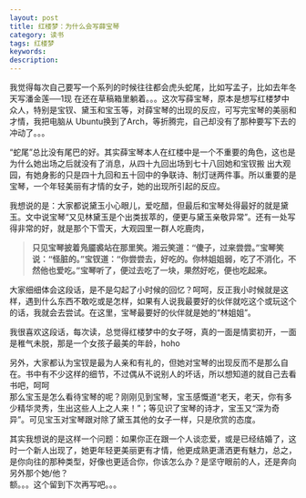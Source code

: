 ```yaml
---
layout: post
title: 红楼梦：为什么会写薛宝琴
category: 读书
tags: 红楼梦
keywords: 
description: 
---
```

我觉得每次自己要写一个系列的时候往往都会虎头蛇尾，比如写孟子，比如去年冬天写潘金莲──1现 在还在草稿箱里躺着。。。这次写薛宝琴，原本是想写红楼梦中众人，特别是宝钗、黛玉和宝玉等，对薛宝琴的出现的反应，可写完宝琴的美丽和才情，我把电脑从 Ubuntu换到了Arch，等折腾完，自己却没有了那种要写下去的冲动了。。。

“蛇尾”总比没有尾巴的好。其实薛宝琴本人在红楼中是一个不重要的角色，这也是为什么她出场之后就没有了消息，从四十九回出场到七十八回她和宝钗搬 出大观园，有她身影的只是四十九回和五十回中的争联诗、制灯谜两件事。所以重要的是宝琴，一个年轻美丽有才情的女子，她的出现所引起的反应。

我想说的是：大家都说黛玉小心眼儿，爱吃醋，但最后和宝琴处得最好的就是黛玉。文中说宝琴“又见林黛玉是个出类拔萃的，便更与黛玉亲敬异常”。还有一处写得非常的好，就是那个下雪天，大观园里一群人吃鹿肉，
>__只见宝琴披着凫靥裘站在那里笑。湘云笑道：“傻子，过来尝尝。”宝琴笑说：“怪脏的。”宝钗道：“你尝尝去，好吃的。你林姐姐弱，吃了不消化，不然他也爱吃。”宝琴听了，便过去吃了一块，果然好吃，便也吃起来。__

大家细细体会这段话，是不是勾起了小时候的回忆？呵呵，反正我小时候就是这样，遇到什么东西不敢吃或是怎样，如果有人说我最要好的伙伴就吃这个或玩这个的话，我就会去尝试。在这里，宝琴最要好的伙伴就是她的“林姐姐”。

我很喜欢这段话，每次读，总觉得红楼梦中的女子呀，真的一面是情窦初开，一面是稚气未脱，那是一个女孩子最美的年龄，hoho

另外，大家都认为宝钗是最为人亲和有礼的，但她对宝琴的出现反而不是那么自在。书中有不少这样的细节，不过偶从不说别人的坏话，所以想知道的就自己去看书吧，呵呵  
那么宝玉是怎么看待宝琴的呢？刚刚见到宝琴，宝玉感慨道“老天，老天，你有多少精华灵秀，生出这些人上之人来！”；等见识了宝琴的诗才，宝玉又“深为奇异”。可见宝玉对宝琴跟对除了黛玉其他的女子一样，只是欣赏的态度。

其实我想说的是这样一个问题：如果你正在跟一个人谈恋爱，或是已经结婚了，这时一个新人出现了，她更年轻更美丽更有才情，他更成熟更潇洒更有魅力，总之，是你向往的那种类型，好像也更适合你，你该怎么办？是坚守眼前的人，还是奔向另外那个她/他？  
额。。。这个留到下次再写吧。。。

